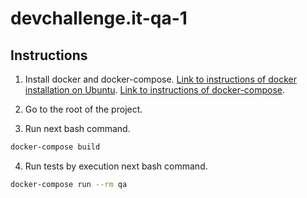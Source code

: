 # devchallenge.it-qa-1

## Instructions
1) Install docker and docker-compose.   [Link to instructions of docker installation on Ubuntu](https://docs.docker.com/install/linux/docker-ce/ubuntu/). [Link to instructions of docker-compose](https://docs.docker.com/compose/install/).

2) Go to the root of the project. 

3) Run next bash command. 
```bash
docker-compose build
```

4) Run tests by execution next bash command.
```bash
docker-compose run --rm qa
```
